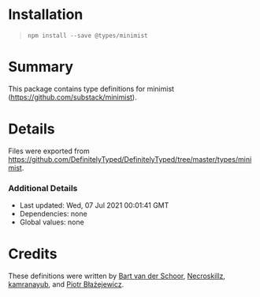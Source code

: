 # Installation

> `npm install --save @types/minimist`

# Summary

This package contains type definitions for minimist
(https://github.com/substack/minimist).

# Details

Files were exported from
https://github.com/DefinitelyTyped/DefinitelyTyped/tree/master/types/minimist.

### Additional Details

- Last updated: Wed, 07 Jul 2021 00:01:41 GMT
- Dependencies: none
- Global values: none

# Credits

These definitions were written by
[Bart van der Schoor](https://github.com/Bartvds),
[Necroskillz](https://github.com/Necroskillz),
[kamranayub](https://github.com/kamranayub), and
[Piotr Błażejewicz](https://github.com/peterblazejewicz).
